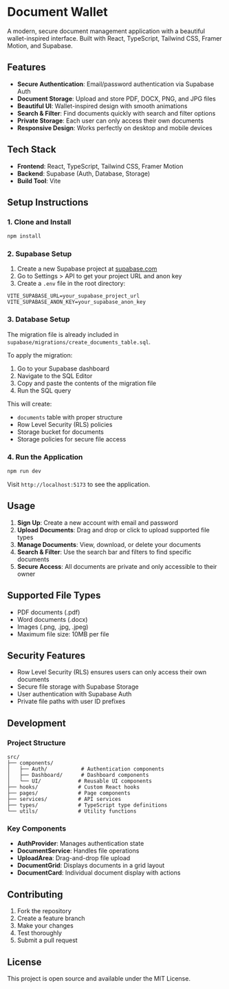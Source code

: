 # Document Wallet

A modern, secure document management application with a beautiful wallet-inspired interface. Built with React, TypeScript, Tailwind CSS, Framer Motion, and Supabase.

## Features

- **Secure Authentication**: Email/password authentication via Supabase Auth
- **Document Storage**: Upload and store PDF, DOCX, PNG, and JPG files
- **Beautiful UI**: Wallet-inspired design with smooth animations
- **Search & Filter**: Find documents quickly with search and filter options
- **Private Storage**: Each user can only access their own documents
- **Responsive Design**: Works perfectly on desktop and mobile devices

## Tech Stack

- **Frontend**: React, TypeScript, Tailwind CSS, Framer Motion
- **Backend**: Supabase (Auth, Database, Storage)
- **Build Tool**: Vite

## Setup Instructions

### 1. Clone and Install

```bash
npm install
```

### 2. Supabase Setup

1. Create a new Supabase project at [supabase.com](https://supabase.com)
2. Go to Settings > API to get your project URL and anon key
3. Create a `.env` file in the root directory:

```env
VITE_SUPABASE_URL=your_supabase_project_url
VITE_SUPABASE_ANON_KEY=your_supabase_anon_key
```

### 3. Database Setup

The migration file is already included in `supabase/migrations/create_documents_table.sql`. 

To apply the migration:
1. Go to your Supabase dashboard
2. Navigate to the SQL Editor
3. Copy and paste the contents of the migration file
4. Run the SQL query

This will create:
- `documents` table with proper structure
- Row Level Security (RLS) policies
- Storage bucket for documents
- Storage policies for secure file access

### 4. Run the Application

```bash
npm run dev
```

Visit `http://localhost:5173` to see the application.

## Usage

1. **Sign Up**: Create a new account with email and password
2. **Upload Documents**: Drag and drop or click to upload supported file types
3. **Manage Documents**: View, download, or delete your documents
4. **Search & Filter**: Use the search bar and filters to find specific documents
5. **Secure Access**: All documents are private and only accessible to their owner

## Supported File Types

- PDF documents (.pdf)
- Word documents (.docx)
- Images (.png, .jpg, .jpeg)
- Maximum file size: 10MB per file

## Security Features

- Row Level Security (RLS) ensures users can only access their own documents
- Secure file storage with Supabase Storage
- User authentication with Supabase Auth
- Private file paths with user ID prefixes

## Development

### Project Structure

```
src/
├── components/
│   ├── Auth/           # Authentication components
│   ├── Dashboard/      # Dashboard components
│   └── UI/            # Reusable UI components
├── hooks/             # Custom React hooks
├── pages/             # Page components
├── services/          # API services
├── types/             # TypeScript type definitions
└── utils/             # Utility functions
```

### Key Components

- **AuthProvider**: Manages authentication state
- **DocumentService**: Handles file operations
- **UploadArea**: Drag-and-drop file upload
- **DocumentGrid**: Displays documents in a grid layout
- **DocumentCard**: Individual document display with actions

## Contributing

1. Fork the repository
2. Create a feature branch
3. Make your changes
4. Test thoroughly
5. Submit a pull request

## License

This project is open source and available under the MIT License.